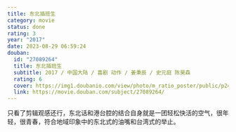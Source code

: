 ```yaml
---
title: 东北插班生
category: movie
status: done
rating: 3
year: "2017"
date: 2023-08-29 06:59:24
douban:
  id: "27089264"
  title: 东北插班生
  subtitle: 2017 / 中国大陆 / 喜剧 动作 / 姜秉辰 / 史元庭 陈昊森
  rating: 6
  cover: https://img1.doubanio.com/view/photo/m_ratio_poster/public/p2492950577.jpg
  link: https://movie.douban.com/subject/27089264/
---
```


只看了剪辑观感还行，东北话和港台腔的结合自身就是一团轻松快活的空气，很年轻，很青春，符合地域印象中的东北式的油嘴和台湾式的举止。
